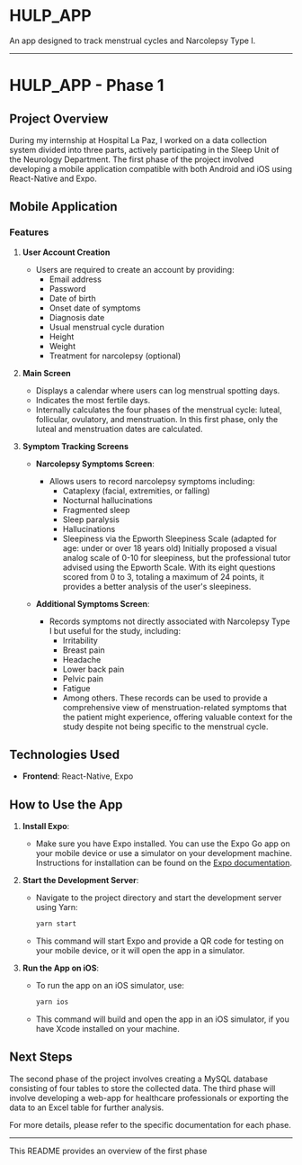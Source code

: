 # HULP_APP

An app designed to track menstrual cycles and Narcolepsy Type I.

---

# HULP_APP - Phase 1

## Project Overview

During my internship at Hospital La Paz, I worked on a data collection system divided into three parts, actively participating in the Sleep Unit of the Neurology Department. The first phase of the project involved developing a mobile application compatible with both Android and iOS using React-Native and Expo.

## Mobile Application

### Features

1. **User Account Creation**
   - Users are required to create an account by providing:
     - Email address
     - Password
     - Date of birth
     - Onset date of symptoms
     - Diagnosis date
     - Usual menstrual cycle duration
     - Height
     - Weight
     - Treatment for narcolepsy (optional)

2. **Main Screen**
   - Displays a calendar where users can log menstrual spotting days.
   - Indicates the most fertile days.
   - Internally calculates the four phases of the menstrual cycle: luteal, follicular, ovulatory, and menstruation.
     In this first phase, only the luteal and menstruation dates are calculated.

3. **Symptom Tracking Screens**
   - **Narcolepsy Symptoms Screen**:
     - Allows users to record narcolepsy symptoms including:
       - Cataplexy (facial, extremities, or falling)
       - Nocturnal hallucinations
       - Fragmented sleep
       - Sleep paralysis
       - Hallucinations
       - Sleepiness via the Epworth Sleepiness Scale (adapted for age: under or over 18 years old)
         Initially proposed a visual analog scale of 0-10 for sleepiness, but the professional tutor advised using the Epworth Scale. With its eight questions scored from 0 to 3, totaling a maximum of 24 points, it provides a better analysis of the user's sleepiness.

   - **Additional Symptoms Screen**:
     - Records symptoms not directly associated with Narcolepsy Type I but useful for the study, including:
       - Irritability
       - Breast pain
       - Headache
       - Lower back pain
       - Pelvic pain
       - Fatigue
       - Among others.
     These records can be used to provide a comprehensive view of menstruation-related symptoms that the patient might experience, offering valuable context for the study despite not being specific to the menstrual cycle.

## Technologies Used

- **Frontend**: React-Native, Expo

## How to Use the App

1. **Install Expo**:
   - Make sure you have Expo installed. You can use the Expo Go app on your mobile device or use a simulator on your development machine. Instructions for installation can be found on the [Expo documentation](https://docs.expo.dev/get-started/installation/).

2. **Start the Development Server**:
   - Navigate to the project directory and start the development server using Yarn:

     ```sh
     yarn start
     ```

   - This command will start Expo and provide a QR code for testing on your mobile device, or it will open the app in a simulator.

3. **Run the App on iOS**:
   - To run the app on an iOS simulator, use:

     ```sh
     yarn ios
     ```

   - This command will build and open the app in an iOS simulator, if you have Xcode installed on your machine.

## Next Steps

The second phase of the project involves creating a MySQL database consisting of four tables to store the collected data. The third phase will involve developing a web-app for healthcare professionals or exporting the data to an Excel table for further analysis.

For more details, please refer to the specific documentation for each phase.

---

This README provides an overview of the first phase
